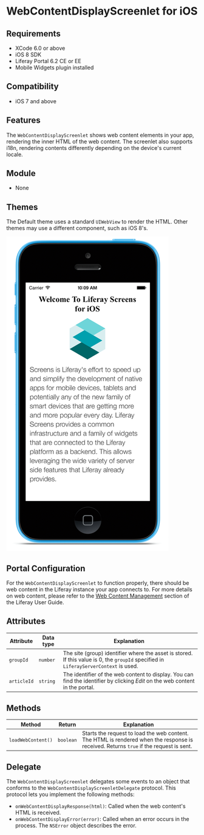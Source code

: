 # WebContentDisplayScreenlet for iOS [](id=webcontentdisplayscreenlet-for-ios)

## Requirements [](id=requirements)

- XCode 6.0 or above
- iOS 8 SDK
- Liferay Portal 6.2 CE or EE
- Mobile Widgets plugin installed

## Compatibility [](id=compatibility)

- iOS 7 and above

## Features [](id=features)

The `WebContentDisplayScreenlet` shows web content elements in your app, 
rendering the inner HTML of the web content. The screenlet also supports i18n, 
rendering contents differently depending on the device's current locale. 

## Module [](id=module)

- None

## Themes [](id=themes)

The Default theme uses a standard `UIWebView` to render the HTML. Other themes 
may use a different component, such as iOS 8's. 

![The `WebContentDisplayScreenlet` using the Default theme](../../images/screens-ios-webcontent.png)

## Portal Configuration [](id=portal-configuration)

For the `WebContentDisplayScreenlet` to function properly, there should be web 
content in the Liferay instance your app connects to. For more details on web 
content, please refer to the [Web Content Management](/portal/-/knowledge_base/6-2/web-content-management) 
section of the Liferay User Guide. 

## Attributes [](id=attributes)

| Attribute | Data type | Explanation |
|-----------|-----------|-------------| 
| `groupId` | `number` | The site (group) identifier where the asset is stored. If this value is 0, the `groupId` specified in `LiferayServerContext` is used. |
|  `articleId` | `string` | The identifier of the web content to display. You can find the identifier by clicking *Edit* on the web content in the portal. |

## Methods [](id=methods)

| Method | Return | Explanation |
|-----------|-----------|-------------| 
|  `loadWebContent()` | `boolean` | Starts the request to load the web content. The HTML is rendered when the response is received. Returns `true` if the request is sent. |

## Delegate [](id=delegate)

The `WebContentDisplayScreenlet` delegates some events to an object that 
conforms to the `WebContentDisplayScreenletDelegate` protocol. This protocol 
lets you implement the following methods:

- `onWebContentDisplayResponse(html)`: Called when the web content's HTML is 
  received. 
- `onWebContentDisplayError(error)`: Called when an error occurs in the process. 
  The `NSError` object describes the error. 
